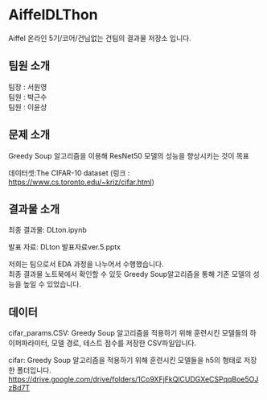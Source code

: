 # AiffelDLThon
Aiffel 온라인 5기/코어/건님없는 건팀의 결과물 저장소 입니다.

## 팀원 소개
팀장 : 서원영  
팀원 : 박근수  
팀원 : 이윤상  

## 문제 소개
Greedy Soup 알고리즘을 이용해 ResNet50 모델의 성능을 향상시키는 것이 목표

데이터셋:The CIFAR-10 dataset (링크 : https://www.cs.toronto.edu/~kriz/cifar.html)

## 결과물 소개
최종 결과물: DLton.ipynb

발표 자료: DLton 발표자료ver.5.pptx

저희는 팀으로서 EDA 과정을 나누어서 수행했습니다.  
최종 결과물 노트북에서 확인할 수 있듯 Greedy Soup알고리즘을 통해 기존 모델의 성능을
높일 수 있었습니다.

## 데이터

cifar_params.CSV: Greedy Soup 알고리즘을 적용하기 위해 훈련시킨 모델들의 하이퍼파라미터, 모델 경로, 테스트 점수를 저장한 CSV파일입니다.

cifar: Greedy Soup 알고리즘을 적용하기 위해 훈련시킨 모델들을 h5의 형태로 저장한 폴더입니다. https://drive.google.com/drive/folders/1Co9XFjFkQlCUDGXeCSPqqBoe5OJzBd7T
